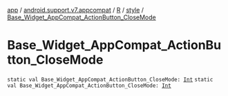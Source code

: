 [app](../../../index.md) / [android.support.v7.appcompat](../../index.md) / [R](../index.md) / [style](index.md) / [Base_Widget_AppCompat_ActionButton_CloseMode](./-base_-widget_-app-compat_-action-button_-close-mode.md)

# Base_Widget_AppCompat_ActionButton_CloseMode

`static val Base_Widget_AppCompat_ActionButton_CloseMode: `[`Int`](https://kotlinlang.org/api/latest/jvm/stdlib/kotlin/-int/index.html)
`static val Base_Widget_AppCompat_ActionButton_CloseMode: `[`Int`](https://kotlinlang.org/api/latest/jvm/stdlib/kotlin/-int/index.html)